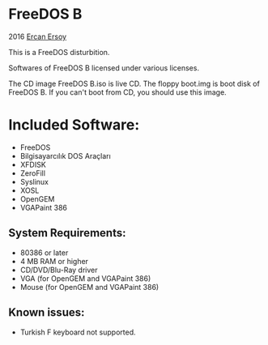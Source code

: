 # FreeDOS B

2016 [Ercan Ersoy](https://github.com/ercanersoy/)

This is a FreeDOS disturbition.

Softwares of FreeDOS B licensed under various licenses.

The CD image FreeDOS B.iso is live CD. The floppy boot.img is boot disk of FreeDOS B. If you can't boot from CD, you should use this image.

# Included Software:

* FreeDOS
* Bilgisayarcılık DOS Araçları
* XFDISK
* ZeroFill
* Syslinux
* XOSL
* OpenGEM
* VGAPaint 386

## System Requirements:

* 80386 or later
* 4 MB RAM or higher
* CD/DVD/Blu-Ray driver
* VGA (for OpenGEM and VGAPaint 386)
* Mouse (for OpenGEM and VGAPaint 386)

## Known issues:

* Turkish F keyboard not supported.
